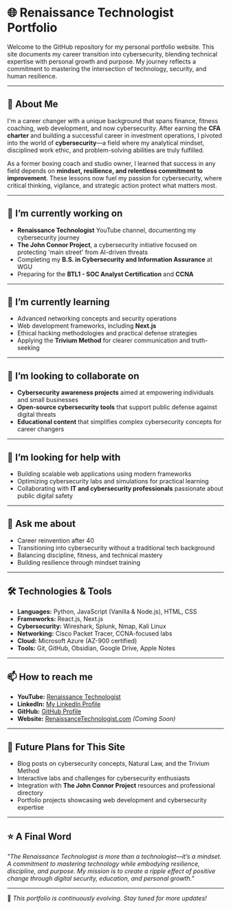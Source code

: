 # 🌐 Renaissance Technologist Portfolio

Welcome to the GitHub repository for my personal portfolio website. This site documents my career transition into cybersecurity, blending technical expertise with personal growth and purpose. My journey reflects a commitment to mastering the intersection of technology, security, and human resilience.

---

## 🚀 About Me

I'm a career changer with a unique background that spans finance, fitness coaching, web development, and now cybersecurity. After earning the **CFA charter** and building a successful career in investment operations, I pivoted into the world of **cybersecurity**—a field where my analytical mindset, disciplined work ethic, and problem-solving abilities are truly fulfilled.

As a former boxing coach and studio owner, I learned that success in any field depends on **mindset, resilience, and relentless commitment to improvement**. These lessons now fuel my passion for cybersecurity, where critical thinking, vigilance, and strategic action protect what matters most.

---

## 🔭 I’m currently working on

- **Renaissance Technologist** YouTube channel, documenting my cybersecurity journey
- **The John Connor Project**, a cybersecurity initiative focused on protecting 'main street' from AI-driven threats
- Completing my **B.S. in Cybersecurity and Information Assurance** at WGU
- Preparing for the **BTL1 - SOC Analyst Certification** and **CCNA**

---

## 🌱 I’m currently learning

- Advanced networking concepts and security operations
- Web development frameworks, including **Next.js**
- Ethical hacking methodologies and practical defense strategies
- Applying the **Trivium Method** for clearer communication and truth-seeking

---

## 👯 I’m looking to collaborate on

- **Cybersecurity awareness projects** aimed at empowering individuals and small businesses
- **Open-source cybersecurity tools** that support public defense against digital threats
- **Educational content** that simplifies complex cybersecurity concepts for career changers

---

## 🤔 I’m looking for help with

- Building scalable web applications using modern frameworks
- Optimizing cybersecurity labs and simulations for practical learning
- Collaborating with **IT and cybersecurity professionals** passionate about public digital safety

---

## 💬 Ask me about

- Career reinvention after 40
- Transitioning into cybersecurity without a traditional tech background
- Balancing discipline, fitness, and technical mastery
- Building resilience through mindset training

---

## 🛠️ Technologies & Tools

- **Languages:** Python, JavaScript (Vanilla & Node.js), HTML, CSS
- **Frameworks:** React.js, Next.js
- **Cybersecurity:** Wireshark, Splunk, Nmap, Kali Linux
- **Networking:** Cisco Packet Tracer, CCNA-focused labs
- **Cloud:** Microsoft Azure (AZ-900 certified)
- **Tools:** Git, GitHub, Obsidian, Google Drive, Apple Notes

---

## 📫 How to reach me

- **YouTube:** [Renaissance Technologist](https://www.youtube.com/@RenaissanceTechnologist)
- **LinkedIn:** [My LinkedIn Profile](https://www.linkedin.com/in/your-link-here)
- **GitHub:** [GitHub Profile](https://github.com/your-github-username)
- **Website:** [RenaissanceTechnologist.com](https://www.renaissancetechnologist.com) _(Coming Soon)_

---

## 🎯 Future Plans for This Site

- Blog posts on cybersecurity concepts, Natural Law, and the Trivium Method
- Interactive labs and challenges for cybersecurity enthusiasts
- Integration with **The John Connor Project** resources and professional directory
- Portfolio projects showcasing web development and cybersecurity expertise

---

## ⭐ A Final Word

_"The Renaissance Technologist is more than a technologist—it’s a mindset. A commitment to mastering technology while embodying resilience, discipline, and purpose. My mission is to create a ripple effect of positive change through digital security, education, and personal growth."_

---

📜 _This portfolio is continuously evolving. Stay tuned for more updates!_
